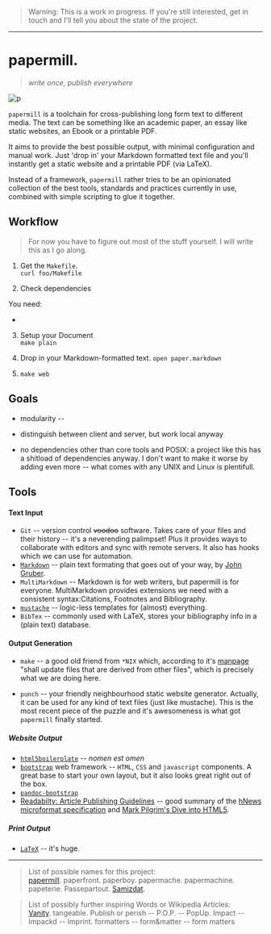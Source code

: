 > Warning: This is a work in progress.  If you're still interested, get in touch and I'll tell you about the state of the project.


---



papermill. 
==========

> *write once, publish everywhere*

![p](http://upload.wikimedia.org/wikipedia/commons/thumb/1/19/Forest_Fibre_Company_Berlin%2C_New_Hampshire.JPG/220px-Forest_Fibre_Company_Berlin%2C_New_Hampshire.JPG)

`papermill` is a toolchain for cross-publishing long form text to different media. The text can be something like an academic paper, an essay like static websites, an Ebook or a printable PDF.

It aims to provide the best possible output, with minimal configuration and manual work. Just 'drop in' your Markdown formatted text file and you'll instantly get a static website and a printable PDF (via LaTeX).

Instead of a framework, `papermill` rather tries to be an opinionated collection of the best tools, standards and practices currently in use, combined with simple scripting to glue it together.


## Workflow

> For now you have to figure out most of the stuff yourself. I will write this as I go along.

1. Get the `Makefile`.  
   `curl foo/Makefile`

2. Check dependencies

You need:

-


3. Setup your Document  
   `make plain`

4. Drop in your Markdown-formatted text.
   `open paper.markdown`

5. `make web`


## Goals   
* modularity -- 

* distinguish between client and server, but work local anyway

* no dependencies other than core tools and POSIX: a project like this has a shitload of dependencies anyway. I don't want to make it worse by adding even more -- what comes with any UNIX and Linux is plentifull.


## Tools

#### Text Input
- `Git` -- version control <del>voodoo</del> software. Takes care of your files and their history -- it's a neverending palimpset! Plus it provides ways to collaborate with editors and sync with remote servers. It also has hooks which we can use for automation.
- [`Markdown`](http://daringfireball.net/projects/markdown/) -- plain text formating that goes out of your way, by [John Gruber](http://daringfireball.net). 
- `MultiMarkdown` -- Markdown is for web writers, but papermill is for everyone. MultiMarkdown provides extensions we need with a consistent syntax:Citations, Footnotes and Bibliography.
- [`mustache`](http://mustache.github.com) -- logic-less templates for (almost) everything.
- `BibTex` -- commonly used with LaTeX, stores your bibliography info in a (plain text) database.

#### Output Generation
- `make` -- a good old friend from `*NIX` which, according to it's [manpage](http://man.cx/make) "shall update files that are derived from other files", which is precisely what we are doing here.

- `punch` -- your friendly neighbourhood static website generator. Actually, it can be used for any kind of text files (just like mustache). This is the most recent piece of the puzzle and it's awesomeness is what got `papermill` finally started.

##### Website Output  
- [`html5boilerplate`](http://html5boilerplate.com) -- *nomen est omen*
- [`bootstrap`](http://twitter.github.com/bootstrap/) web framework -- `HTML`, `CSS` and `javascript` components. A great base to start your own layout, but it also looks great right out of the box.
- [`pandoc-bootstrap`](http://papermill.github.com/pandoc-bootstrap/)
- [Readabilty: Article Publishing Guidelines](http://www.readability.com/publishers/guidelines/#reader) -- good summary of the [hNews microformat specification](http://microformats.org/wiki/hnews) and [Mark Pilgrim's Dive into HTML5](http://diveintohtml5.ep.io/semantics.html#new-elements).

##### Print Output
- [`LaTeX`](#) -- it's huge. 

--- --- --- 

> List of possible names for this project:   
[papermill](https://upload.wikimedia.org/wikipedia/commons/1/19/Forest_Fibre_Company_Berlin%2C_New_Hampshire.JPG). paperfront. paperboy. papermache. papermachine. papeterie. Passepartout. [Samizdat](https://en.wikipedia.org/wiki/Samizdat).


> List of possibly further inspiring Words or Wikipedia Articles:  
    [Vanity](https://en.wikipedia.org/wiki/Vanity). 
    tangeable. 
		Publish or perish -- P.O.P. -- PopUp. 
		Impact -- Impackd -- Imprint. 
		formatters -- form&matter -- form matters